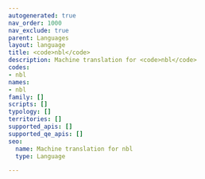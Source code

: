 ```yaml
---
autogenerated: true
nav_order: 1000
nav_exclude: true
parent: Languages
layout: language
title: <code>nbl</code>
description: Machine translation for <code>nbl</code>
codes:
- nbl
names:
- nbl
family: []
scripts: []
typology: []
territories: []
supported_apis: []
supported_qe_apis: []
seo:
  name: Machine translation for nbl
  type: Language

---
```


